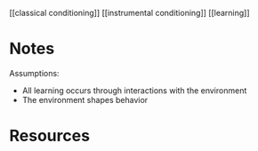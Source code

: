 [[classical conditioning]]
[[instrumental conditioning]]
[[learning]]

# Notes
Assumptions:
- All learning occurs through interactions with the environment
- The environment shapes behavior

# Resources